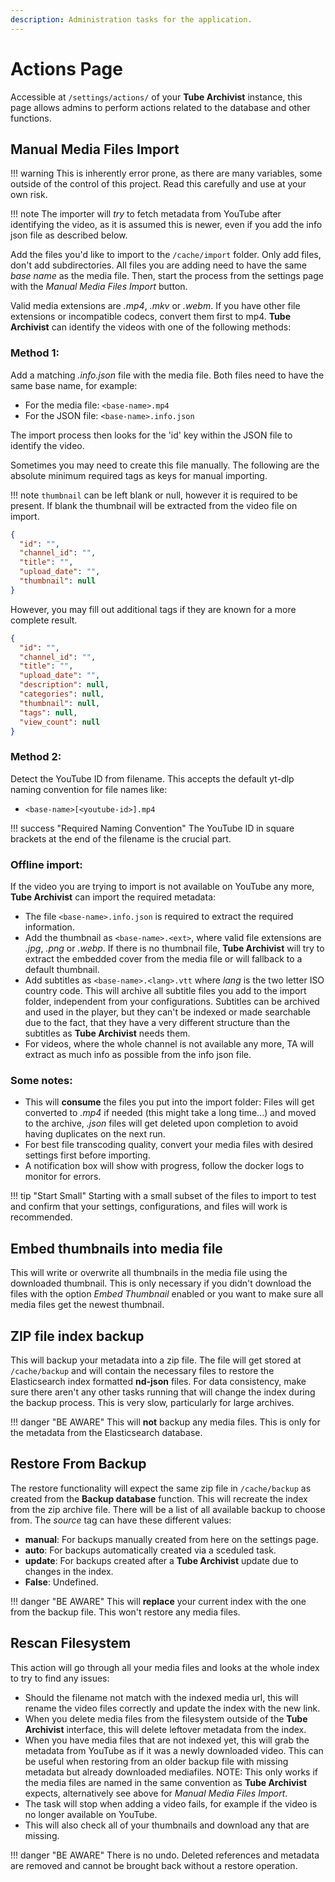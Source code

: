 ```yaml
---
description: Administration tasks for the application.
---
```


# Actions Page
Accessible at `/settings/actions/` of your **Tube Archivist** instance, this page allows admins to perform actions related to the database and other functions.

## Manual Media Files Import
!!! warning
    This is inherently error prone, as there are many variables, some outside of the control of this project. Read this carefully and use at your own risk.

!!! note
    The importer will *try* to fetch metadata from YouTube after identifying the video, as it is assumed this is newer, even if you add the info json file as described below.

Add the files you'd like to import to the `/cache/import` folder. Only add files, don't add subdirectories. All files you are adding need to have the same *base name* as the media file. Then, start the process from the settings page with the *Manual Media Files Import* button.

Valid media extensions are *.mp4*, *.mkv* or *.webm*. If you have other file extensions or incompatible codecs, convert them first to mp4. **Tube Archivist** can identify the videos with one of the following methods:

### Method 1:
Add a matching *.info.json* file with the media file. Both files need to have the same base name, for example:

- For the media file: `<base-name>.mp4`
- For the JSON file: `<base-name>.info.json`

The import process then looks for the 'id' key within the JSON file to identify the video.


Sometimes you may need to create this file manually. The following are the absolute minimum required tags as keys for manual importing.

!!! note
    `thumbnail` can be left blank or null, however it is required to be present. If blank the thumbnail will be extracted from the video file on import.

```json
{
  "id": "",
  "channel_id": "",
  "title": "",
  "upload_date": "",
  "thumbnail": null
}
```

However, you may fill out additional tags if they are known for a more complete result.
```json
{
  "id": "",
  "channel_id": "",
  "title": "",
  "upload_date": "",
  "description": null,
  "categories": null,
  "thumbnail": null,
  "tags": null,
  "view_count": null
}
```

### Method 2:
Detect the YouTube ID from filename. This accepts the default yt-dlp naming convention for file names like:

- `<base-name>[<youtube-id>].mp4`

!!! success "Required Naming Convention"
    The YouTube ID in square brackets at the end of the filename is the crucial part.

### Offline import:
If the video you are trying to import is not available on YouTube any more, **Tube Archivist** can import the required metadata:

- The file `<base-name>.info.json` is required to extract the required information.
- Add the thumbnail as `<base-name>.<ext>`, where valid file extensions are *.jpg*, *.png* or *.webp*. If there is no thumbnail file, **Tube Archivist** will try to extract the embedded cover from the media file or will fallback to a default thumbnail.
- Add subtitles as `<base-name>.<lang>.vtt` where *lang* is the two letter ISO country code. This will archive all subtitle files you add to the import folder, independent from your configurations. Subtitles can be archived and used in the player, but they can't be indexed or made searchable due to the fact, that they have a very different structure than the subtitles as **Tube Archivist** needs them.
- For videos, where the whole channel is not available any more, TA will extract as much info as possible from the info json file.

### Some notes:

- This will **consume** the files you put into the import folder: Files will get converted to *.mp4* if needed (this might take a long time...) and moved to the archive, *.json* files will get deleted upon completion to avoid having duplicates on the next run.
- For best file transcoding quality, convert your media files with desired settings first before importing.
- A notification box will show with progress, follow the docker logs to monitor for errors.

!!! tip "Start Small"
    Starting with a small subset of the files to import to test and confirm that your settings, configurations, and files will work is recommended.

## Embed thumbnails into media file
This will write or overwrite all thumbnails in the media file using the downloaded thumbnail. This is only necessary if you didn't download the files with the option *Embed Thumbnail* enabled or you want to make sure all media files get the newest thumbnail.

## ZIP file index backup
This will backup your metadata into a zip file. The file will get stored at `/cache/backup` and will contain the necessary files to restore the Elasticsearch index formatted **nd-json** files. For data consistency, make sure there aren't any other tasks running that will change the index during the backup process. This is very slow, particularly for large archives.

!!! danger "BE AWARE"
    This will **not** backup any media files. This is only for the metadata from the Elasticsearch database.

## Restore From Backup
The restore functionality will expect the same zip file in `/cache/backup` as created from the **Backup database** function. This will recreate the index from the zip archive file. There will be a list of all available backup to choose from. The *source* tag can have these different values:

- **manual**: For backups manually created from here on the settings page.
- **auto**: For backups automatically created via a sceduled task.
- **update**: For backups created after a **Tube Archivist** update due to changes in the index.
- **False**: Undefined.

!!! danger "BE AWARE"
    This will **replace** your current index with the one from the backup file. This won't restore any media files.

## Rescan Filesystem
This action will go through all your media files and looks at the whole index to try to find any issues:

- Should the filename not match with the indexed media url, this will rename the video files correctly and update the index with the new link.
- When you delete media files from the filesystem outside of the **Tube Archivist** interface, this will delete leftover metadata from the index.
- When you have media files that are not indexed yet, this will grab the metadata from YouTube as if it was a newly downloaded video. This can be useful when restoring from an older backup file with missing metadata but already downloaded mediafiles. NOTE: This only works if the media files are named in the same convention as **Tube Archivist** expects, alternatively see above for *Manual Media Files Import*.
- The task will stop when adding a video fails, for example if the video is no longer available on YouTube.
- This will also check all of your thumbnails and download any that are missing.

!!! danger "BE AWARE"
    There is no undo. Deleted references and metadata are removed and cannot be brought back without a restore operation.
